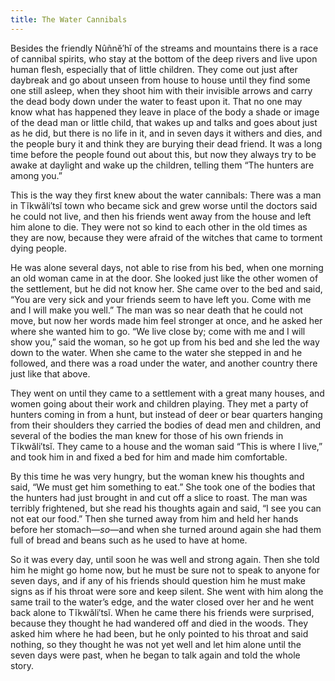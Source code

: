 ```yaml
---
title: The Water Cannibals
---
```


Besides the friendly Nûñnĕ′hĭ of the streams and mountains there is a race of cannibal spirits, who stay at the bottom of the deep rivers and live upon human flesh, especially that of little children. They come out just after daybreak and go about unseen from house to house until they find some one still asleep, when they shoot him with their invisible arrows and carry the dead body down under the water to feast upon it. That no one may know what has happened they leave in place of the body a shade or image of the dead man or little child, that wakes up and talks and goes about just as he did, but there is no life in it, and in seven days it withers and dies, and the people bury it and think they are burying their dead friend. It was a long time before the people found out about this, but now they always try to be awake at daylight and wake up the children, telling them “The hunters are among you.”

This is the way they first knew about the water cannibals: There was a man in Tĭkwăli′tsĭ town who became sick and grew worse until the doctors said he could not live, and then his friends went away from the house and left him alone to die. They were not so kind to each other in the old times as they are now, because they were afraid of the witches that came to torment dying people.

He was alone several days, not able to rise from his bed, when one morning an old woman came in at the door. She looked just like the other women of the settlement, but he did not know her. She came over to the bed and said, “You are very sick and your friends seem to have left you. Come with me and I will make you well.” The man was so near death that he could not move, but now her words made him feel stronger at once, and he asked her where she wanted him to go. “We live close by; come with me and I will show you,” said the woman, so he got up from his bed and she led the way down to the water. When she came to the water she stepped in and he followed, and there was a road under the water, and another country there just like that above.

They went on until they came to a settlement with a great many houses, and women going about their work and children playing. They met a party of hunters coming in from a hunt, but instead of deer or bear quarters hanging from their shoulders they carried the bodies of dead men and children, and several of the bodies the man knew for those of his own friends in Tĭkwăli′tsĭ. They came to a house and the woman said “This is where I live,” and took him in and fixed a bed for him and made him comfortable.

By this time he was very hungry, but the woman knew his thoughts and said, “We must get him something to eat.” She took one of the bodies that the hunters had just brought in and cut off a slice to roast. The man was terribly frightened, but she read his thoughts again and said, “I see you can not eat our food.” Then she turned away from him and held her hands before her stomach—_so_—and when she turned around again she had them full of bread and beans such as he used to have at home.

So it was every day, until soon he was well and strong again. Then she told him he might go home now, but he must be sure not to speak to anyone for seven days, and if any of his friends should question him he must make signs as if his throat were sore and keep silent. She went with him along the same trail to the water’s edge, and the water closed over her and he went back alone to Tĭkwăli′tsĭ. When he came there his friends were surprised, because they thought he had wandered off and died in the woods. They asked him where he had been, but he only pointed to his throat and said nothing, so they thought he was not yet well and let him alone until the seven days were past, when he began to talk again and told the whole story.
